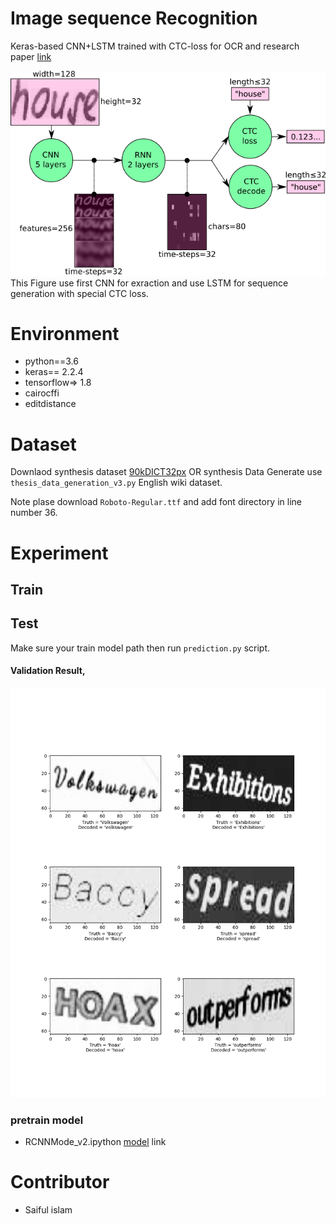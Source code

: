# Image sequence Recognition

Keras-based CNN+LSTM trained with CTC-loss for OCR and research paper [link](https://arxiv.org/pdf/1507.05717.pdf)



![img](img/1_P4UW-wqOMSpi82KIcq11Pw.png)
This Figure use first CNN for exraction and use LSTM for sequence generation with special CTC loss.


# Environment
- python==3.6
- keras== 2.2.4 
- tensorflow=> 1.8 
- cairocffi
- editdistance

# Dataset
Downlaod synthesis dataset [90kDICT32px](http://preon.iiit.ac.in/~scenetext/codendatasets/index.html)
OR 
synthesis Data Generate use ```thesis_data_generation_v3.py``` English wiki dataset.

Note plase download ```Roboto-Regular.ttf``` and add font directory in line number 36.

# Experiment 
## Train 
## Test
Make sure your train model path then run ```prediction.py``` script.

#### Validation Result,

![img](img/e498.png)


### pretrain model
- RCNNMode_v2.ipython [model](https://drive.google.com/open?id=13utyxPpVqa5QCkJQjoj4r264QSoh_7Xd) link

# Contributor
- Saiful islam
